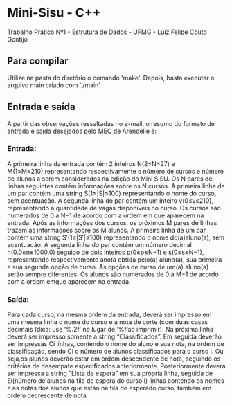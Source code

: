 # Mini-Sisu - C++
Trabalho Prático Nº1 - Estrutura de Dados - UFMG - Luiz Felipe Couto Gontijo

## Para compilar
Utilize na pasta do diretório o comando 'make'.
Depois, basta executar o arquivo main criado com './main'


## Entrada e saída
A partir das observações ressaltadas no e-mail, o resumo do formato de entrada e saída desejados pelo MEC de Arendelle é:
### Entrada:
A primeira linha da entrada contém 2 inteiros N(2≤N≤27) e M(1≤M≤210),representando respectivamente o número de cursos e número de alunos a serem considerados na edição do Mini SISU. Os N pares de linhas seguintes contém informações sobre os N cursos.  A primeira linha de um par contém uma string S(1≤|S|≤100) representando o nome do curso, sem acentuação.  A segunda linha do par contém um inteiro v(0≤v≤210), representando a quantidade de vagas disponíveis no curso. Os cursos são numerados de 0 a N−1 de acordo com a ordem em que aparecem na entrada. Após as informações dos cursos, os próximos M pares de linhas trazem as informacões sobre os M alunos.  A primeira linha de um par contém uma string S′(1≤|S′|≤100) representando o nome do(a)aluno(a), sem acentuacão.   A segunda linha do par contém um número decimal n(0.0≤n≤1000.0) seguido  de  dois  inteiros p(0≤p≤N−1)  e s(0≤s≤N−1), representando  respectivamente  anota obtida pelo(a) aluno(a), sua primeira e sua segunda opção de curso.  As opções de curso de um(a) aluno(a) serão sempre diferentes.  Os alunos são numerados de 0 a M−1 de acordo com a ordem emque aparecem na entrada.

### Saída:
Para cada curso, na mesma ordem da entrada, deverá ser impresso em uma mesma linha o  nome  do  curso e a nota de corte  (com  duas  casas  decimais  (dica: use  ‘%.2f’  no  lugar  de  ‘%f’ao  imprimir).   Na  próxima  linha  deverá  ser  impresso  somente  a  string  “Classificados”.   Em  seguida deverão ser impressas Ci linhas, contendo o nome do aluno e sua nota, na ordem de classificação, sendo Ci o número de alunos classificados para o curso i.  Ou seja,os alunos deverão estar em ordem descendente de nota, seguindo os critérios de desempate especificados anteriormente.  Posteriormente deverá ser impressa a string ”Lista de espera” em sua própria linha, seguida de Ei(número de alunos na fila de espera do curso i) linhas contendo os nomes e as notas dos alunos que estão na fila de esperado curso, também em ordem decrescente de nota.


